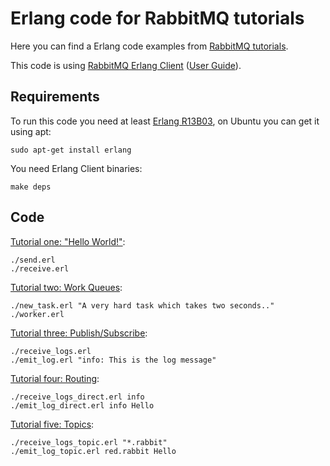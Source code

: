 # Erlang code for RabbitMQ tutorials #

Here you can find a Erlang code examples from [RabbitMQ
tutorials](http://www.rabbitmq.com/getstarted.html).

This code is using [RabbitMQ Erlang
Client](http://hg.rabbitmq.com/rabbitmq-erlang-client/) ([User
Guide](http://www.rabbitmq.com/erlang-client-user-guide.html)).

## Requirements

To run this code you need at least [Erlang
R13B03](http://erlang.org/download.html), on Ubuntu you can get it
using apt:

    sudo apt-get install erlang

You need Erlang Client binaries:

    make deps

## Code

[Tutorial one: "Hello World!"](http://www.rabbitmq.com/tutorial-one-python.html):

    ./send.erl
    ./receive.erl

[Tutorial two: Work Queues](http://www.rabbitmq.com/tutorial-two-python.html):

    ./new_task.erl "A very hard task which takes two seconds.."
    ./worker.erl

[Tutorial three: Publish/Subscribe](http://www.rabbitmq.com/tutorial-three-python.html):

    ./receive_logs.erl
    ./emit_log.erl "info: This is the log message"

[Tutorial four: Routing](http://www.rabbitmq.com/tutorial-four-python.html):

    ./receive_logs_direct.erl info
    ./emit_log_direct.erl info Hello

[Tutorial five: Topics](http://www.rabbitmq.com/tutorial-five-python.html):

    ./receive_logs_topic.erl "*.rabbit"
    ./emit_log_topic.erl red.rabbit Hello
